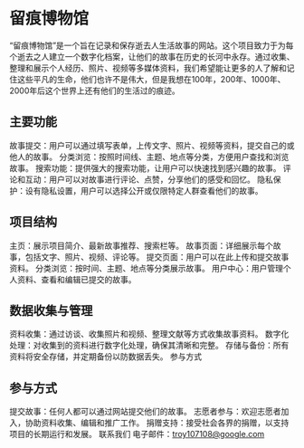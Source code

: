 # 留痕博物馆
“留痕博物馆”是一个旨在记录和保存逝去人生活故事的网站。这个项目致力于为每个逝去之人建立一个数字化档案，让他们的故事在历史的长河中永存。通过收集、整理和展示个人经历、照片、视频等多媒体资料，我们希望能让更多的人了解和记住这些平凡的生命，他们也许不是伟大，但是我想在100年，200年、1000年、2000年后这个世界上还有他们的生活过的痕迹。

## 主要功能
故事提交：用户可以通过填写表单，上传文字、照片、视频等资料，提交自己的或他人的故事。
分类浏览：按照时间线、主题、地点等分类，方便用户查找和浏览故事。
搜索功能：提供强大的搜索功能，让用户可以快速找到感兴趣的故事。
评论和互动：用户可以对故事进行评论、点赞，分享他们的感受和回忆。
隐私保护：设有隐私设置，用户可以选择公开或仅限特定人群查看他们的故事。
## 项目结构
主页：展示项目简介、最新故事推荐、搜索栏等。
故事页面：详细展示每个故事，包括文字、照片、视频、评论等。
提交页面：用户可以在此上传和提交故事资料。
分类浏览：按时间、主题、地点等分类展示故事。
用户中心：用户管理个人资料、查看和编辑已提交的故事。
## 数据收集与管理
资料收集：通过访谈、收集照片和视频、整理文献等方式收集故事资料。
数字化处理：对收集到的资料进行数字化处理，确保其清晰和完整。
存储与备份：所有资料将安全存储，并定期备份以防数据丢失。
参与方式
## 参与方式 
提交故事：任何人都可以通过网站提交他们的故事。
志愿者参与：欢迎志愿者加入，协助资料收集、编辑和推广工作。
捐赠支持：接受社会各界的捐赠，以支持项目的长期运行和发展。
联系我们
电子邮件：troy107108@google.com
